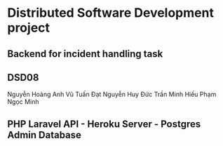 # Distributed Software Development project
## Backend for incident handling task

## DSD08
Nguyễn Hoàng Anh
Vũ Tuấn Đạt
Nguyễn Huy Đức
Trần Minh Hiếu
Phạm Ngọc Minh

## PHP Laravel API - Heroku Server - Postgres Admin Database
